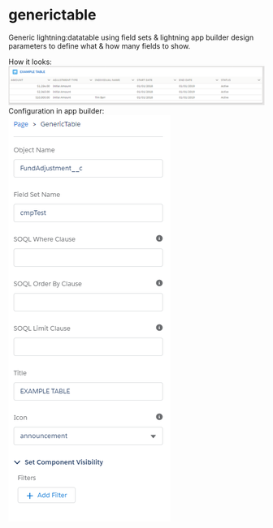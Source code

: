 # generictable
Generic lightning:datatable using field sets &amp; lightning app builder design parameters to define what &amp; how many fields to show.

How it looks:
<br/>
![Example](https://github.com/joshdennis93/generictable/blob/master/example.PNG)
<br/>
Configuration in app builder:
<br/>
![Example LAB](https://github.com/joshdennis93/generictable/blob/master/example%20LAB.PNG)
